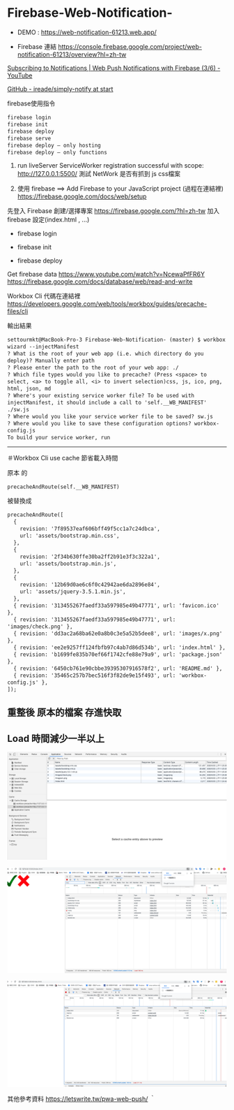 # Firebase-Web-Notification-

* DEMO : https://web-notification-61213.web.app/


* Firebase 連結 https://console.firebase.google.com/project/web-notification-61213/overview?hl=zh-tw

[Subscribing to Notifications | Web Push Notifications with Firebase (3/6) - YouTube](https://www.youtube.com/watch?v=a50fz6oiLCQ&list=PLGVwFLT24VFq3ZTcakcpByFhe1ex1BPuN&index=3)

[GitHub - ireade/simply-notify at start](https://github.com/ireade/simply-notify/tree/start)

firebase使用指令
```
firebase login
firebase init
firebase deploy
firebase serve
firebase deploy — only hosting
firebase deploy — only functions
```

1. run liveServer 
ServiceWorker registration successful with scope:  http://127.0.0.1:5500/
測試 NetWork 是否有抓到 js css檔案

2. 使用 firebase ==> Add Firebase to your JavaScript project (過程在連結裡)
https://firebase.google.com/docs/web/setup

先登入 Firebase 創建/選擇專案
https://firebase.google.com/?hl=zh-tw
加入firebase 設定(index.html , ...)
* firebase login 
* firebase init

* firebase deploy

Get firebase data
https://www.youtube.com/watch?v=NcewaPfFR6Y
https://firebase.google.com/docs/database/web/read-and-write
<!-- 目前deploy 路徑是 public -->


Workbox Cli 代碼在連結裡
https://developers.google.com/web/tools/workbox/guides/precache-files/cli

輸出結果
```
settourmkt@MacBook-Pro-3 Firebase-Web-Notification- (master) $ workbox wizard --injectManifest
? What is the root of your web app (i.e. which directory do you deploy)? Manually enter path
? Please enter the path to the root of your web app: ./
? Which file types would you like to precache? (Press <space> to select, <a> to toggle all, <i> to invert selection)css, js, ico, png, html, json, md
? Where's your existing service worker file? To be used with injectManifest, it should include a call to 'self.__WB_MANIFEST' ./sw.js
? Where would you like your service worker file to be saved? sw.js
? Where would you like to save these configuration options? workbox-config.js
To build your service worker, run

```

---------------------------

＃Workbox Cli use  cache 節省載入時間

原本 的 
```
precacheAndRoute(self.__WB_MANIFEST)
```

被替換成
```
precacheAndRoute([
  {
    revision: '7f89537eaf606bff49f5cc1a7c24dbca',
    url: 'assets/bootstrap.min.css',
  },
  {
    revision: '2f34b630ffe30ba2ff2b91e3f3c322a1',
    url: 'assets/bootstrap.min.js',
  },
  {
    revision: '12b69d0ae6c6f0c42942ae6da2896e84',
    url: 'assets/jquery-3.5.1.min.js',
  },
  { revision: '313455267faedf33a597985e49b47771', url: 'favicon.ico' },
  { revision: '313455267faedf33a597985e49b47771', url: 'images/check.png' },
  { revision: 'dd3ac2a68ba62e0a8b0c3e5a52b5dee8', url: 'images/x.png' },
  { revision: 'ee2e9257ff124fbfb97c4ab7d86d534b', url: 'index.html' },
  { revision: 'b1699fe835b70ef66f1742cfe88e79a9', url: 'package.json' },
  { revision: '6450cb761e90cbbe39395307916578f2', url: 'README.md' },
  { revision: '35465c257b7bec516f3f82de9e15f493', url: 'workbox-config.js' },
]);
```

## 重整後 原本的檔案 存進快取
## Load 時間減少一半以上

![Application01](public/images/Application01.png)

![NetWork01](public/images/NetWork01.png)

![NetWork02](public/images/NetWork02.png)


其他參考資料
https://letswrite.tw/pwa-web-push/
｀
